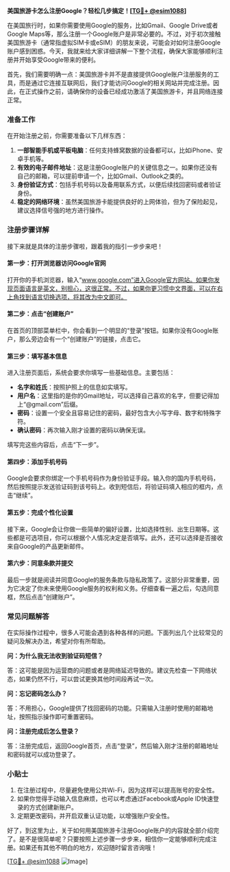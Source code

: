 **美国旅游卡怎么注册Google？轻松几步搞定！[[TG💪+ @esim1088](https://t.me/s/esim1088)]**

在美国旅行时，如果你需要使用Google的服务，比如Gmail、Google Drive或者Google Maps等，那么注册一个Google账户是非常必要的。不过，对于初次接触美国旅游卡（通常指虚拟SIM卡或eSIM）的朋友来说，可能会对如何注册Google账户感到困惑。今天，我就来给大家详细讲解一下整个流程，确保大家能够顺利注册并开始享受Google带来的便利。

首先，我们需要明确一点：美国旅游卡并不是直接提供Google账户注册服务的工具，而是通过它连接互联网后，我们才能访问Google的相关网站并完成注册。因此，在正式操作之前，请确保你的设备已经成功激活了美国旅游卡，并且网络连接正常。

### 准备工作

在开始注册之前，你需要准备以下几样东西：

1. **一部智能手机或平板电脑**：任何支持蜂窝数据的设备都可以，比如iPhone、安卓手机等。
2. **有效的电子邮件地址**：这是注册Google账户的关键信息之一。如果你还没有自己的邮箱，可以提前申请一个，比如Gmail、Outlook之类的。
3. **身份验证方式**：包括手机号码以及备用联系方式，以便后续找回密码或者验证身份。
4. **稳定的网络环境**：虽然美国旅游卡能提供良好的上网体验，但为了保险起见，建议选择信号强的地方进行操作。

### 注册步骤详解

接下来就是具体的注册步骤啦，跟着我的指引一步步来吧！

#### 第一步：打开浏览器访问Google官网

打开你的手机浏览器，输入“www.google.com”进入Google官方网站。如果你发现页面语言是英文，别担心，这很正常。不过，如果你更习惯中文界面，可以在右上角找到语言切换选项，将其改为中文即可。

#### 第二步：点击“创建账户”

在首页的顶部菜单栏中，你会看到一个明显的“登录”按钮。如果你没有Google账户，那么旁边会有一个“创建账户”的链接，点击它。

#### 第三步：填写基本信息

进入注册页面后，系统会要求你填写一些基础信息。主要包括：

- **名字和姓氏**：按照护照上的信息如实填写。
- **用户名**：这里指的是你的Gmail地址，可以选择自己喜欢的名字，但要记得加上“@gmail.com”后缀。
- **密码**：设置一个安全且容易记住的密码，最好包含大小写字母、数字和特殊字符。
- **确认密码**：再次输入刚才设置的密码以确保无误。

填写完这些内容后，点击“下一步”。

#### 第四步：添加手机号码

Google会要求你绑定一个手机号码作为身份验证手段。输入你的国内手机号码，然后按照提示发送验证码到该号码上。收到短信后，将验证码填入相应的框内，点击“继续”。

#### 第五步：完成个性化设置

接下来，Google会让你做一些简单的偏好设置，比如选择性别、出生日期等。这些都是可选项目，你可以根据个人情况决定是否填写。此外，还可以选择是否接收来自Google的产品更新邮件。

#### 第六步：同意条款并提交

最后一步就是阅读并同意Google的服务条款与隐私政策了。这部分非常重要，因为它决定了你未来使用Google服务的权利和义务。仔细查看一遍之后，勾选同意框，然后点击“创建账户”。

### 常见问题解答

在实际操作过程中，很多人可能会遇到各种各样的问题。下面列出几个比较常见的疑问及解决办法，希望对你有所帮助。

**问：为什么我无法收到验证码短信？**

答：这可能是因为运营商的问题或者是网络延迟导致的。建议先检查一下网络状态，如果仍然不行，可以尝试更换其他时间段再试一次。

**问：忘记密码怎么办？**

答：不用担心，Google提供了找回密码的功能。只需输入注册时使用的邮箱地址，按照指示操作即可重置密码。

**问：注册完成后怎么登录？**

答：注册完成后，返回Google首页，点击“登录”，然后输入刚才注册的邮箱地址和密码就可以成功登录了。

### 小贴士

1. 在注册过程中，尽量避免使用公共Wi-Fi，因为这样可以提高账号的安全性。
2. 如果你觉得手动输入信息麻烦，也可以考虑通过Facebook或Apple ID快速登录的方式创建新账户。
3. 定期更改密码，并开启双重认证功能，以增强账户安全性。

好了，到这里为止，关于如何用美国旅游卡注册Google账户的内容就全部介绍完了。是不是很简单呢？只要按照上述步骤一步步来，相信你一定能够顺利完成注册。如果还有其他不明白的地方，欢迎随时留言咨询哦！

[[TG💪+ @esim1088](https://t.me/s/esim1088) ![Image](https://i.postimg.cc/4NQfJmqS/Snipaste-2025-05-13-00-14-12.png)]